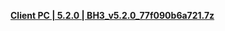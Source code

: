 **[Client PC | 5.2.0 | BH3_v5.2.0_77f090b6a721.7z ](https://bundle.bh3.com/public/PC/BH3_v5.2.0_77f090b6a721.7z)**